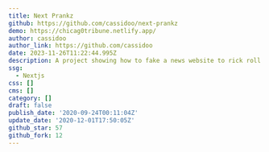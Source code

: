 ```yaml
---
title: Next Prankz
github: https://github.com/cassidoo/next-prankz
demo: https://chicag0tribune.netlify.app/
author: cassidoo
author_link: https://github.com/cassidoo
date: 2023-11-26T11:22:44.995Z
description: A project showing how to fake a news website to rick roll people.
ssg:
  - Nextjs
css: []
cms: []
category: []
draft: false
publish_date: '2020-09-24T00:11:04Z'
update_date: '2020-12-01T17:50:05Z'
github_star: 57
github_fork: 12
---
```

